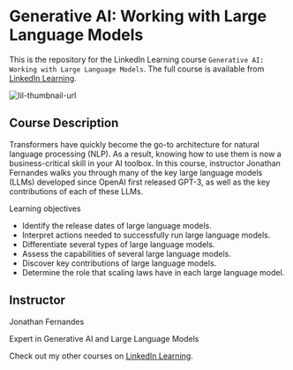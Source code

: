 # Generative AI: Working with Large Language Models
This is the repository for the LinkedIn Learning course `Generative AI: Working with Large Language Models`. The full course is available from [LinkedIn Learning][lil-course-url].

![lil-thumbnail-url]

## Course Description

Transformers have quickly become the go-to architecture for natural language processing (NLP). As a result, knowing how to use them is now a business-critical skill in your AI toolbox. In this course, instructor Jonathan Fernandes walks you through many of the key large language models (LLMs) developed since OpenAI first released GPT-3, as well as the key contributions of each of these LLMs.

Learning objectives
- Identify the release dates of large language models.
- Interpret actions needed to successfully run large language models.
- Differentiate several types of large language models.
- Assess the capabilities of several large language models.
- Discover key contributions of large language models.
- Determine the role that scaling laws have in each large language model.

## Instructor

Jonathan Fernandes

Expert in Generative AI and Large Language Models     

Check out my other courses on [LinkedIn Learning](https://www.linkedin.com/learning/instructors/jonathan-fernandes?u=104).

[0]: # (Replace these placeholder URLs with actual course URLs)

[lil-course-url]: https://www.linkedin.com/learning/generative-ai-working-with-large-language-models
[lil-thumbnail-url]: https://media.licdn.com/dms/image/v2/D4D0DAQG2yukDqW63ng/learning-public-crop_675_1200/B4DZWV8al1HYAY-/0/1741977398303?e=2147483647&v=beta&t=Xex0OtLCWwCSjtwZ0oQftd1kfJBM6b7gf-U-nhwE2RM

